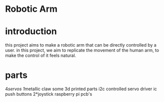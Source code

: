 # Robotic Arm
# introduction 
this project aims to make a robotic arm that can be directly controlled by a user.
in this project, we aim to replicate the movement of the human arm, to make the control of it  feels natural.
# parts 
4*servos 
1*metallic claw
some 3d printed parts
i2c controlled servo driver ic
push buttons 
2*joystick 
raspberry pi 
pcb's


